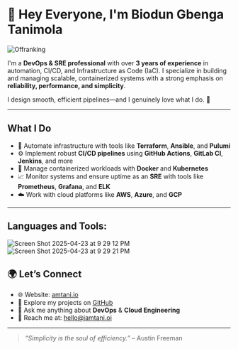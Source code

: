 # 👋 Hey Everyone, I'm Biodun Gbenga Tanimola

![Offranking](https://github.com/user-attachments/assets/2aa3733b-8b6e-4c06-bb53-5227f59d9be6)

I'm a **DevOps & SRE professional** with over **3 years of experience** in automation, CI/CD, and Infrastructure as Code (IaC). I specialize in building and managing scalable, containerized systems with a strong emphasis on **reliability, performance, and simplicity**.

I design smooth, efficient pipelines—and I genuinely love what I do. 💙

---

## What I Do

- 🔧 Automate infrastructure with tools like **Terraform**, **Ansible**, and **Pulumi**
- ⚙️ Implement robust **CI/CD pipelines** using **GitHub Actions**, **GitLab CI**, **Jenkins**, and more
- 🐳 Manage containerized workloads with **Docker** and **Kubernetes**
- 📈 Monitor systems and ensure uptime as an **SRE** with tools like **Prometheus**, **Grafana**, and **ELK**
- ☁️ Work with cloud platforms like **AWS**, **Azure**, and **GCP**

---

## Languages and Tools:
![Screen Shot 2025-04-23 at 9 29 12 PM](https://github.com/user-attachments/assets/bb4c9a1f-ae9b-4530-9d05-db2fac86d3a4)
![Screen Shot 2025-04-23 at 9 29 21 PM](https://github.com/user-attachments/assets/103d00b4-1a87-4b9f-89ac-93735fdebb1c)




## 🌍 Let’s Connect

- 🌐 Website: [amtani.io](https://amtani.io)
- 📂 Explore my projects on [GitHub](https://github.com/offranking)
- 💬 Ask me anything about **DevOps** & **Cloud Engineering**
- 📧 Reach me at: [hello@iamtani.oi](mailto:hello@iamtani.oi)

---

> _“Simplicity is the soul of efficiency.”_ – Austin Freeman

<!---
offranking/offranking is a ✨ special ✨ repository because its `README.md` (this file) appears on your GitHub profile.
You can click the Preview link to take a look at your changes.
--->

